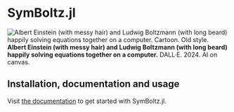 SymBoltz.jl
===========

<!--![Albert Einstein (with messy hair) and Ludwig Boltzmann (with long beard) happily solving equations together on a computer. Cartoon. Old style.](https://github.com/hersle/SymBoltz.jl/assets/10370860/e4fa24cf-fc1d-4055-b1d8-ebd63a591962)-->
![Albert Einstein (with messy hair) and Ludwig Boltzmann (with long beard) happily solving equations together on a computer. Cartoon. Old style.](https://github.com/user-attachments/assets/cbb800bc-73be-4e80-854e-4c1492fffd9b)
**Albert Einstein (with messy hair) and Ludwig Boltzmann (with long beard) happily solving equations together on a computer.** DALL·E. 2024. AI on canvas.

## Installation, documentation and usage

Visit [the documentation](https://hersle.github.io/SymBoltz.jl/) to get started with SymBoltz.jl.

